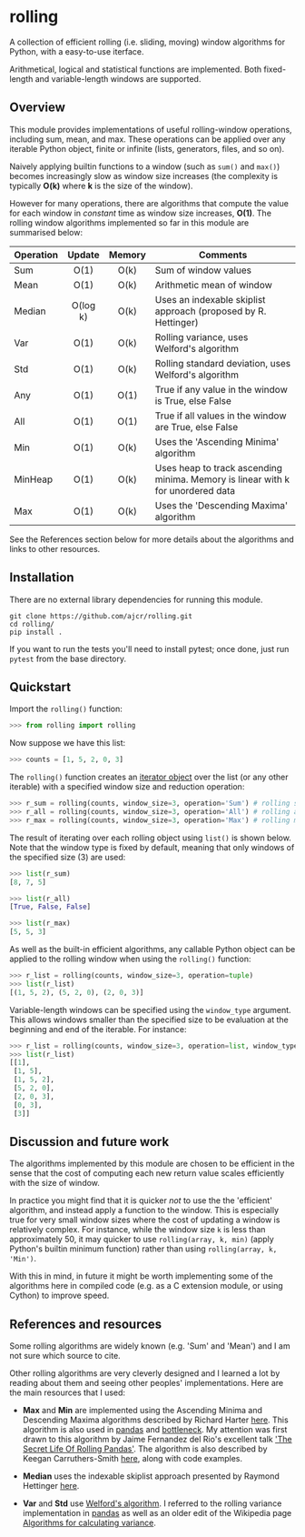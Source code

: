 # rolling

A collection of efficient rolling (i.e. sliding, moving) window algorithms for Python, with a easy-to-use iterface.

Arithmetical, logical and statistical functions are implemented. Both fixed-length and variable-length windows are supported.

## Overview

This module provides implementations of useful rolling-window operations, including sum, mean, and max. These operations can be applied over any iterable Python object, finite or infinite (lists, generators, files, and so on).

Naively applying builtin functions to a window (such as `sum()` and `max()`) becomes increasingly slow as window size increases (the complexity is typically **O(k)** where **k** is the size of the window).

However for many operations, there are algorithms that compute the value for each window in _constant_ time as window size increases, **O(1)**. The rolling window algorithms implemented so far in this module are summarised below:

| Operation                | Update   | Memory | Comments |
| ------------------------ |:--------:|:------:|-----------------------------|
| Sum                      | O(1)     | O(k)   | Sum of window values |
| Mean                     | O(1)     | O(k)   | Arithmetic mean of window |
| Median                   | O(log k) | O(k)   | Uses an indexable skiplist approach (proposed by R. Hettinger) |
| Var                      | O(1)     | O(k)   | Rolling variance, uses Welford's algorithm |
| Std                      | O(1)     | O(k)   | Rolling standard deviation, uses Welford's algorithm |
| Any                      | O(1)     | O(1)   | True if any value in the window is True, else False |
| All                      | O(1)     | O(1)   | True if all values in the window are True, else False |
| Min                      | O(1)     | O(k)   | Uses the 'Ascending Minima' algorithm |
| MinHeap                  | O(1)     | O(k)   | Uses heap to track ascending minima. Memory is linear with k for unordered data |
| Max                      | O(1)     | O(k)   | Uses the 'Descending Maxima' algorithm |

See the References section below for more details about the algorithms and links to other resources.

## Installation

There are no external library dependencies for running this module.

```
git clone https://github.com/ajcr/rolling.git
cd rolling/
pip install .
```
If you want to run the tests you'll need to install pytest; once done, just run `pytest` from the base directory.

## Quickstart

Import the `rolling()` function:
```python
>>> from rolling import rolling
```
Now suppose we have this list:
```python
>>> counts = [1, 5, 2, 0, 3]
```
The `rolling()` function creates an [iterator object](https://docs.python.org/3/library/stdtypes.html#iterator-types) over the list (or any other iterable) with a specified window size and reduction operation:
```python
>>> r_sum = rolling(counts, window_size=3, operation='Sum') # rolling sum
>>> r_all = rolling(counts, window_size=3, operation='All') # rolling all
>>> r_max = rolling(counts, window_size=3, operation='Max') # rolling max
```
The result of iterating over each rolling object using `list()` is shown below. Note that the window type is fixed by default, meaning that only windows of the specified size (3) are used:
```python
>>> list(r_sum)
[8, 7, 5]

>>> list(r_all)
[True, False, False]

>>> list(r_max)
[5, 5, 3]
```
As well as the built-in efficient algorithms, any callable Python object can be applied to the rolling window when using the `rolling()` function:
```python
>>> r_list = rolling(counts, window_size=3, operation=tuple)
>>> list(r_list)
[(1, 5, 2), (5, 2, 0), (2, 0, 3)]
```

Variable-length windows can be specified using the `window_type` argument. This allows windows smaller than the specified size to be evaluation at the beginning and end of the iterable. For instance:
```python
>>> r_list = rolling(counts, window_size=3, operation=list, window_type='variable')
>>> list(r_list)
[[1],
 [1, 5],
 [1, 5, 2],
 [5, 2, 0],
 [2, 0, 3],
 [0, 3],
 [3]]
```

## Discussion and future work

The algorithms implemented by this module are chosen to be efficient in the sense that the cost of computing each new return value scales efficiently with the size of window.

In practice you might find that it is quicker *not* to use the the 'efficient' algorithm, and instead apply a function to the window. This is especially true for very small window sizes where the cost of updating a window is relatively complex. For instance, while the window size `k` is less than approximately 50, it may quicker to use `rolling(array, k, min)` (apply Python's builtin minimum function) rather than using `rolling(array, k, 'Min')`.

With this in mind, in future it might be worth implementing some of the algorithms here in compiled code (e.g. as a C extension module, or using Cython) to improve speed.

## References and resources

Some rolling algorithms are widely known (e.g. 'Sum' and 'Mean') and I am not sure which source to cite.

Other rolling algorithms are very cleverly designed and I learned a lot by reading about them and seeing other peoples' implementations. Here are the main resources that I used:

- **Max** and **Min** are implemented using the Ascending Minima and Descending Maxima algorithms described by Richard Harter [here](http://www.richardhartersworld.com/cri/2001/slidingmin.html). This algorithm is also used in [pandas](http://pandas.pydata.org/) and [bottleneck](https://github.com/kwgoodman/bottleneck). My attention was first drawn to this algorithm by Jaime Fernandez del Rio's excellent talk ['The Secret Life Of Rolling Pandas'](https://www.youtube.com/watch?v=XM_r5La-1tA). The algorithm is also described by Keegan Carruthers-Smith [here](https://people.cs.uct.ac.za/~ksmith/articles/sliding_window_minimum.html), along with code examples.

- **Median** uses the indexable skiplist approach presented by Raymond Hettinger [here](http://code.activestate.com/recipes/577073/).

- **Var** and **Std** use [Welford's algorithm](https://en.wikipedia.org/wiki/Algorithms_for_calculating_variance#On-line_algorithm). I referred to the rolling variance implementation in [pandas](https://github.com/pandas-dev/pandas/blob/master/pandas/_libs/window.pyx#L635-L784) as well as an older edit of the Wikipedia page [Algorithms for calculating variance](https://en.wikipedia.org/w/index.php?title=Algorithms_for_calculating_variance&oldid=617145179).

